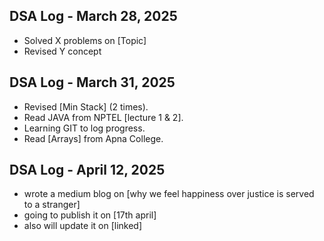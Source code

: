## DSA Log - March 28, 2025
- Solved X problems on [Topic]
- Revised Y concept

## DSA Log - March 31, 2025
- Revised [Min Stack] (2 times).
- Read JAVA from NPTEL [lecture 1 & 2].
- Learning GIT to log progress.
- Read [Arrays] from Apna College.

## DSA Log - April 12, 2025
- wrote a medium blog on [why we feel happiness over justice is served to a stranger]
- going to publish it on [17th april]
- also will update it on [linked]

